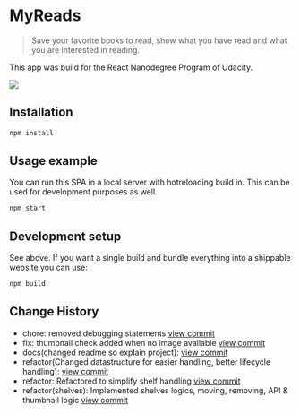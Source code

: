# MyReads
> Save your favorite books to read, show what you have read and what you are interested in reading.

This app was build for the React Nanodegree Program of Udacity.

![](https://drive.google.com/uc?export=view&id=12A_wtMPcfNeuicnI5RXm2OfDFFyfdQGU)

## Installation

```sh
npm install
```

## Usage example

You can run this SPA in a local server with hotreloading build in. This can be used for development purposes as well.

```sh
npm start
```

## Development setup

See above. If you want a single build and bundle everything into a shippable website you can use:

```sh
npm build
```

## Change History

* chore: removed debugging statements [view commit](http://github.com///commit/c5caba85e4dda872cd2ee6adcf83594c67a37a2c)
* fix: thumbnail check added when no image available [view commit](http://github.com///commit/0d53ab7e9231ddf82732f7a4014cc4e39c73539a)
* docs(changed readme so explain project): [view commit](http://github.com///commit/652c1757eb07256e4ec3d47a261d5b03fc474186)
* refactor(Changed datastructure for easier handling, better lifecycle handling): [view commit](http://github.com///commit/d834c4f8438b5383c5ecf0b99be20dc1556a570c)
* refactor: Refactored to simplify shelf handling [view commit](http://github.com///commit/1285f45645e088d3ee3a7ba0952f4b6ce1fd8b56)
* refactor(shelves): Implemented shelves logics, moving, removing, API & thumbnail logic [view commit](http://github.com///commit/e3a9707cc121acf9feceb6b23a49d7970f729865)